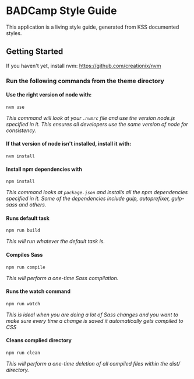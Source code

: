 # BADCamp Style Guide

This application is a living style guide, generated from KSS documented styles.

## Getting Started
If you haven't yet, install nvm:
https://github.com/creationix/nvm

### Run the following commands from the theme directory

#### Use the right version of node with:
`nvm use`

_This command will look at your `.nvmrc` file and use the version node.js specified in it. This ensures all developers use the same version of node for consistency._

#### If that version of node isn't installed, install it with:
`nvm install`

#### Install npm dependencies with
`npm install`

_This command looks at `package.json` and installs all the npm dependencies specified in it.  Some of the dependencies include gulp, autoprefixer, gulp-sass and others._

#### Runs default task
`npm run build`

_This will run whatever the default task is._

#### Compiles Sass
`npm run compile`

_This will perform a one-time Sass compilation._

#### Runs the watch command
`npm run watch`

_This is ideal when you are doing a lot of Sass changes and you want to make sure every time a change is saved it automatically gets compiled to CSS_

#### Cleans complied directory
`npm run clean`

_This will perform a one-time deletion of all compiled files within the dist/ directory._
